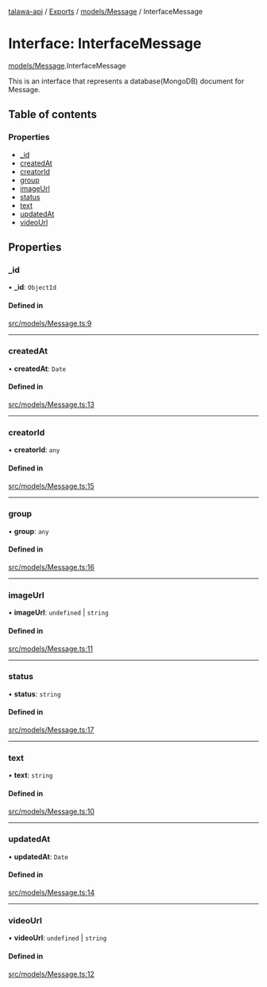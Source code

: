 [talawa-api](../README.md) / [Exports](../modules.md) / [models/Message](../modules/models_Message.md) / InterfaceMessage

# Interface: InterfaceMessage

[models/Message](../modules/models_Message.md).InterfaceMessage

This is an interface that represents a database(MongoDB) document for Message.

## Table of contents

### Properties

- [\_id](models_Message.InterfaceMessage.md#_id)
- [createdAt](models_Message.InterfaceMessage.md#createdat)
- [creatorId](models_Message.InterfaceMessage.md#creatorid)
- [group](models_Message.InterfaceMessage.md#group)
- [imageUrl](models_Message.InterfaceMessage.md#imageurl)
- [status](models_Message.InterfaceMessage.md#status)
- [text](models_Message.InterfaceMessage.md#text)
- [updatedAt](models_Message.InterfaceMessage.md#updatedat)
- [videoUrl](models_Message.InterfaceMessage.md#videourl)

## Properties

### \_id

• **\_id**: `ObjectId`

#### Defined in

[src/models/Message.ts:9](https://github.com/PalisadoesFoundation/talawa-api/blob/4e2c75b/src/models/Message.ts#L9)

___

### createdAt

• **createdAt**: `Date`

#### Defined in

[src/models/Message.ts:13](https://github.com/PalisadoesFoundation/talawa-api/blob/4e2c75b/src/models/Message.ts#L13)

___

### creatorId

• **creatorId**: `any`

#### Defined in

[src/models/Message.ts:15](https://github.com/PalisadoesFoundation/talawa-api/blob/4e2c75b/src/models/Message.ts#L15)

___

### group

• **group**: `any`

#### Defined in

[src/models/Message.ts:16](https://github.com/PalisadoesFoundation/talawa-api/blob/4e2c75b/src/models/Message.ts#L16)

___

### imageUrl

• **imageUrl**: `undefined` \| `string`

#### Defined in

[src/models/Message.ts:11](https://github.com/PalisadoesFoundation/talawa-api/blob/4e2c75b/src/models/Message.ts#L11)

___

### status

• **status**: `string`

#### Defined in

[src/models/Message.ts:17](https://github.com/PalisadoesFoundation/talawa-api/blob/4e2c75b/src/models/Message.ts#L17)

___

### text

• **text**: `string`

#### Defined in

[src/models/Message.ts:10](https://github.com/PalisadoesFoundation/talawa-api/blob/4e2c75b/src/models/Message.ts#L10)

___

### updatedAt

• **updatedAt**: `Date`

#### Defined in

[src/models/Message.ts:14](https://github.com/PalisadoesFoundation/talawa-api/blob/4e2c75b/src/models/Message.ts#L14)

___

### videoUrl

• **videoUrl**: `undefined` \| `string`

#### Defined in

[src/models/Message.ts:12](https://github.com/PalisadoesFoundation/talawa-api/blob/4e2c75b/src/models/Message.ts#L12)
